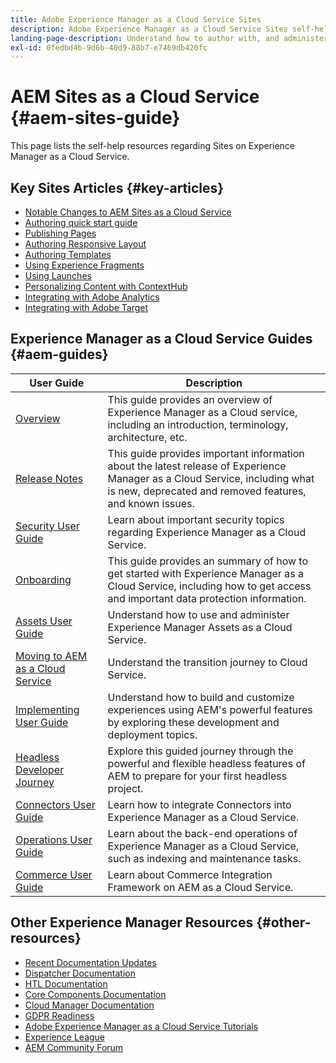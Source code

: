 ```yaml
---
title: Adobe Experience Manager as a Cloud Service Sites
description: Adobe Experience Manager as a Cloud Service Sites self-help resources and documentation links
landing-page-description: Understand how to author with, and administer, AEM Sites as a Cloud Service.
exl-id: 0fedbd4b-9d6b-40d9-88b7-e7469db420fc
---
```

# AEM Sites as a Cloud Service {#aem-sites-guide}

This page lists the self-help resources regarding Sites on Experience Manager as a Cloud Service.

## Key Sites Articles {#key-articles}

* [Notable Changes to AEM Sites as a Cloud Service](sites-cloud-changes.md)
* [Authoring quick start guide](authoring/getting-started/quick-start.md)
* [Publishing Pages](authoring/fundamentals/publishing-pages.md)
* [Authoring Responsive Layout](authoring/features/responsive-layout.md)
* [Authoring Templates](authoring/features/templates.md)
* [Using Experience Fragments](authoring/fundamentals/experience-fragments.md)
* [Using Launches](authoring/launches/overview.md)
* [Personalizing Content with ContextHub](authoring/personalization/contexthub.md)
* [Integrating with Adobe Analytics](integrating/integrating-adobe-analytics.md)
* [Integrating with Adobe Target](integrating/integrating-adobe-target.md)

## Experience Manager as a Cloud Service Guides {#aem-guides}

|User Guide|Description|
|---|---|
|[Overview](/help/overview/home.md)|This guide provides an overview of Experience Manager as a Cloud service, including an introduction, terminology, architecture, etc.|
|[Release Notes](/help/release-notes/home.md)|This guide provides important information about the latest release of Experience Manager as a Cloud Service, including what is new, deprecated and removed features, and known issues.|
|[Security User Guide](/help/security/home.md)|Learn about important security topics regarding Experience Manager as a Cloud Service.|
|[Onboarding](/help/onboarding/home.md)|This guide provides an summary of how to get started with Experience Manager as a Cloud Service, including how to get access and important data protection information.|
|[Assets User Guide](/help/assets/home.md)|Understand how to use and administer Experience Manager Assets as a Cloud Service.|
|[Moving to AEM as a Cloud Service](/help/journey-migration/getting-started.md)|Understand the transition journey to Cloud Service.|
|[Implementing User Guide](/help/implementing/home.md)|Understand how to build and customize experiences using AEM's powerful features by exploring these development and deployment topics.|
|[Headless Developer Journey](/help/journey-headless/developer/overview.md)|Explore this guided journey through the powerful and flexible headless features of AEM to prepare for your first headless project.|
|[Connectors User Guide](/help/connectors/home.md)|Learn how to integrate Connectors into Experience Manager as a Cloud Service.|
|[Operations User Guide](/help/operations/home.md)|Learn about the back-end operations of Experience Manager as a Cloud Service, such as indexing and maintenance tasks.|
|[Commerce User Guide](/help/commerce-cloud/home.md)|Learn about Commerce Integration Framework on AEM as a Cloud Service.|

## Other Experience Manager Resources {#other-resources}

* [Recent Documentation Updates](https://helpx.adobe.com/experience-manager/documentation-updates.html#AEMasaCloudService) 
* [Dispatcher Documentation](/help/implementing/dispatcher/overview.md)
* [HTL Documentation](https://experienceleague.adobe.com/docs/experience-manager-htl/using/overview.html)
* [Core Components Documentation](https://experienceleague.adobe.com/docs/experience-manager-core-components/using/introduction.html)
* [Cloud Manager Documentation](https://experienceleague.adobe.com/docs/experience-manager-cloud-service/onboarding/getting-access/cloud-service-programs/first-time-login.html)
* [GDPR Readiness](/help/compliance/data-privacy-and-protection-readiness/aem-readiness.md)
* [Adobe Experience Manager as a Cloud Service Tutorials](https://experienceleague.adobe.com/docs/experience-manager-learn/cloud-service/overview.html)
* [Experience League](https://guided.adobe.com/?promoid=K42KVXHD&mv=other#solutions/experience-manager)
* [AEM Community Forum](https://forums.adobe.com/community/experience-cloud/marketing-cloud/experience-manager)
